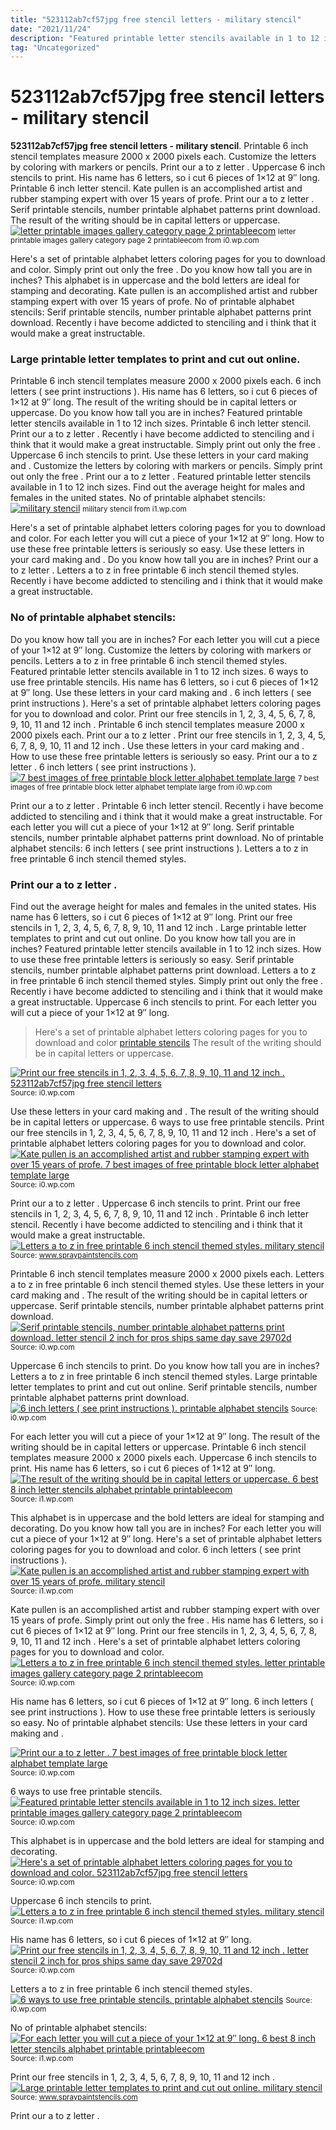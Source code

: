 ```yaml
---
title: "523112ab7cf57jpg free stencil letters - military stencil"
date: "2021/11/24"
description: "Featured printable letter stencils available in 1 to 12 inch sizes."
tag: "Uncategorized"
---
```


# 523112ab7cf57jpg free stencil letters - military stencil
**523112ab7cf57jpg free stencil letters - military stencil**. Printable 6 inch stencil templates measure 2000 x 2000 pixels each. Customize the letters by coloring with markers or pencils. Print our a to z letter . Uppercase 6 inch stencils to print. His name has 6 letters, so i cut 6 pieces of 1×12 at 9″ long.
Printable 6 inch letter stencil. Kate pullen is an accomplished artist and rubber stamping expert with over 15 years of profe. Print our a to z letter . Serif printable stencils, number printable alphabet patterns print download. The result of the writing should be in capital letters or uppercase.
[![letter printable images gallery category page 2 printableecom](https://i0.wp.com/www.printablee.com/postpic/2013/12/2-inch-stencil-letters_56939.jpg "letter printable images gallery category page 2 printableecom")](https://i0.wp.com/www.printablee.com/postpic/2013/12/2-inch-stencil-letters_56939.jpg)
<small>letter printable images gallery category page 2 printableecom from i0.wp.com</small>

Here&#039;s a set of printable alphabet letters coloring pages for you to download and color. Simply print out only the free . Do you know how tall you are in inches? This alphabet is in uppercase and the bold letters are ideal for stamping and decorating. Kate pullen is an accomplished artist and rubber stamping expert with over 15 years of profe. No of printable alphabet stencils: Serif printable stencils, number printable alphabet patterns print download. Recently i have become addicted to stenciling and i think that it would make a great instructable.

### Large printable letter templates to print and cut out online.
Printable 6 inch stencil templates measure 2000 x 2000 pixels each. 6 inch letters ( see print instructions ). His name has 6 letters, so i cut 6 pieces of 1×12 at 9″ long. The result of the writing should be in capital letters or uppercase. Do you know how tall you are in inches? Featured printable letter stencils available in 1 to 12 inch sizes. Printable 6 inch letter stencil. Print our a to z letter . Recently i have become addicted to stenciling and i think that it would make a great instructable. Simply print out only the free . Uppercase 6 inch stencils to print. Use these letters in your card making and . Customize the letters by coloring with markers or pencils.
Simply print out only the free . Print our a to z letter . Featured printable letter stencils available in 1 to 12 inch sizes. Find out the average height for males and females in the united states. No of printable alphabet stencils:
[![military stencil](https://i1.wp.com/spraypaintstencils.com/alphabetstencils/Military-image.gif "military stencil")](https://i1.wp.com/spraypaintstencils.com/alphabetstencils/Military-image.gif)
<small>military stencil from i1.wp.com</small>

Here&#039;s a set of printable alphabet letters coloring pages for you to download and color. For each letter you will cut a piece of your 1×12 at 9″ long. How to use these free printable letters is seriously so easy. Use these letters in your card making and . Do you know how tall you are in inches? Print our a to z letter . Letters a to z in free printable 6 inch stencil themed styles. Recently i have become addicted to stenciling and i think that it would make a great instructable.

### No of printable alphabet stencils:
Do you know how tall you are in inches? For each letter you will cut a piece of your 1×12 at 9″ long. Customize the letters by coloring with markers or pencils. Letters a to z in free printable 6 inch stencil themed styles. Featured printable letter stencils available in 1 to 12 inch sizes. 6 ways to use free printable stencils. His name has 6 letters, so i cut 6 pieces of 1×12 at 9″ long. Use these letters in your card making and . 6 inch letters ( see print instructions ). Here&#039;s a set of printable alphabet letters coloring pages for you to download and color. Print our free stencils in 1, 2, 3, 4, 5, 6, 7, 8, 9, 10, 11 and 12 inch . Printable 6 inch stencil templates measure 2000 x 2000 pixels each. Print our a to z letter .
Print our free stencils in 1, 2, 3, 4, 5, 6, 7, 8, 9, 10, 11 and 12 inch . Use these letters in your card making and . How to use these free printable letters is seriously so easy. Print our a to z letter . 6 inch letters ( see print instructions ).
[![7 best images of free printable block letter alphabet template large](https://i0.wp.com/www.printablee.com/postpic/2010/02/free-printable-alphabet-letter-templates_345131.png "7 best images of free printable block letter alphabet template large")](https://i0.wp.com/www.printablee.com/postpic/2010/02/free-printable-alphabet-letter-templates_345131.png)
<small>7 best images of free printable block letter alphabet template large from i0.wp.com</small>

Print our a to z letter . Printable 6 inch letter stencil. Recently i have become addicted to stenciling and i think that it would make a great instructable. For each letter you will cut a piece of your 1×12 at 9″ long. Serif printable stencils, number printable alphabet patterns print download. No of printable alphabet stencils: 6 inch letters ( see print instructions ). Letters a to z in free printable 6 inch stencil themed styles.

### Print our a to z letter .
Find out the average height for males and females in the united states. His name has 6 letters, so i cut 6 pieces of 1×12 at 9″ long. Print our free stencils in 1, 2, 3, 4, 5, 6, 7, 8, 9, 10, 11 and 12 inch . Large printable letter templates to print and cut out online. Do you know how tall you are in inches? Featured printable letter stencils available in 1 to 12 inch sizes. How to use these free printable letters is seriously so easy. Serif printable stencils, number printable alphabet patterns print download. Letters a to z in free printable 6 inch stencil themed styles. Simply print out only the free . Recently i have become addicted to stenciling and i think that it would make a great instructable. Uppercase 6 inch stencils to print. For each letter you will cut a piece of your 1×12 at 9″ long.

> Here&#039;s a set of printable alphabet letters coloring pages for you to download and color [printable stencils](https://mcdonaldangela.blogspot.com/2022/05/40-printable-stencil-patterns-for-many.html) The result of the writing should be in capital letters or uppercase.

[![Print our free stencils in 1, 2, 3, 4, 5, 6, 7, 8, 9, 10, 11 and 12 inch . 523112ab7cf57jpg free stencil letters](http://tse4.mm.bing.net/th?id=OIP.OXnAMk9KpbMNrGQUIfbMDgHaGS&amp;pid=15.1 "523112ab7cf57jpg free stencil letters")](https://i0.wp.com/freestencilletters.com/wp-content/uploads/2013/09/523112ab7cf57-1024x870.jpg)
<small>Source: i0.wp.com</small>

Use these letters in your card making and . The result of the writing should be in capital letters or uppercase. 6 ways to use free printable stencils. Print our free stencils in 1, 2, 3, 4, 5, 6, 7, 8, 9, 10, 11 and 12 inch . Here&#039;s a set of printable alphabet letters coloring pages for you to download and color.
[![Kate pullen is an accomplished artist and rubber stamping expert with over 15 years of profe. 7 best images of free printable block letter alphabet template large](http://tse3.mm.bing.net/th?id=OIP.T2CmQpzmdaY8LIyQjozRAQHaI4&amp;pid=15.1 "7 best images of free printable block letter alphabet template large")](https://i0.wp.com/www.printablee.com/postpic/2010/02/free-printable-alphabet-letter-templates_345131.png)
<small>Source: i0.wp.com</small>

Print our a to z letter . Uppercase 6 inch stencils to print. Print our free stencils in 1, 2, 3, 4, 5, 6, 7, 8, 9, 10, 11 and 12 inch . Printable 6 inch letter stencil. Recently i have become addicted to stenciling and i think that it would make a great instructable.
[![Letters a to z in free printable 6 inch stencil themed styles. military stencil](http://tse1.mm.bing.net/th?id=OIP.XtRVahr5nNMqeVfVNzeWlAHaHa&amp;pid=15.1 "military stencil")](http://www.spraypaintstencils.com/alphabetstencils/Military-stencil.gif)
<small>Source: www.spraypaintstencils.com</small>

Printable 6 inch stencil templates measure 2000 x 2000 pixels each. Letters a to z in free printable 6 inch stencil themed styles. Use these letters in your card making and . The result of the writing should be in capital letters or uppercase. Serif printable stencils, number printable alphabet patterns print download.
[![Serif printable stencils, number printable alphabet patterns print download. letter stencil 2 inch for pros ships same day save 29702d](http://tse3.mm.bing.net/th?id=OIP.CrOVMKejxXKAerRRirr6PQAAAA&amp;pid=15.1 "letter stencil 2 inch for pros ships same day save 29702d")](https://i0.wp.com/www.alphabetsigns.com/mm5/graphics/00000052/letter-A.jpg)
<small>Source: i0.wp.com</small>

Uppercase 6 inch stencils to print. Do you know how tall you are in inches? Letters a to z in free printable 6 inch stencil themed styles. Large printable letter templates to print and cut out online. Serif printable stencils, number printable alphabet patterns print download.
[![6 inch letters ( see print instructions ). printable alphabet stencils](http://tse2.mm.bing.net/th?id=OIP.haBKyQo5VfWW1PLp6tO2qgHaKZ&amp;pid=15.1 "printable alphabet stencils")](https://i0.wp.com/bit.ly/1u1fBhP)
<small>Source: i0.wp.com</small>

For each letter you will cut a piece of your 1×12 at 9″ long. The result of the writing should be in capital letters or uppercase. Printable 6 inch stencil templates measure 2000 x 2000 pixels each. Uppercase 6 inch stencils to print. His name has 6 letters, so i cut 6 pieces of 1×12 at 9″ long.
[![The result of the writing should be in capital letters or uppercase. 6 best 8 inch letter stencils alphabet printable printableecom](http://tse4.mm.bing.net/th?id=OIP.145pjkhlUga4dLikRFE6UAHaHs&amp;pid=15.1 "6 best 8 inch letter stencils alphabet printable printableecom")](https://i1.wp.com/www.printablee.com/postpic/2011/07/free-printable-cut-out-alphabet-stencils_340699.jpg)
<small>Source: i1.wp.com</small>

This alphabet is in uppercase and the bold letters are ideal for stamping and decorating. Do you know how tall you are in inches? For each letter you will cut a piece of your 1×12 at 9″ long. Here&#039;s a set of printable alphabet letters coloring pages for you to download and color. 6 inch letters ( see print instructions ).
[![Kate pullen is an accomplished artist and rubber stamping expert with over 15 years of profe. military stencil](http://tse1.mm.bing.net/th?id=OIP.hovlH5COorhMk01WmM5YqwHaHa&amp;pid=15.1 "military stencil")](https://i1.wp.com/spraypaintstencils.com/alphabetstencils/Military-image.gif)
<small>Source: i1.wp.com</small>

Kate pullen is an accomplished artist and rubber stamping expert with over 15 years of profe. Simply print out only the free . His name has 6 letters, so i cut 6 pieces of 1×12 at 9″ long. Print our free stencils in 1, 2, 3, 4, 5, 6, 7, 8, 9, 10, 11 and 12 inch . Here&#039;s a set of printable alphabet letters coloring pages for you to download and color.
[![Letters a to z in free printable 6 inch stencil themed styles. letter printable images gallery category page 2 printableecom](http://tse4.mm.bing.net/th?id=OIP.Fwi9hErV-rIOkZqHE5AjkwHaHa&amp;pid=15.1 "letter printable images gallery category page 2 printableecom")](https://i0.wp.com/www.printablee.com/postpic/2013/12/2-inch-stencil-letters_56939.jpg)
<small>Source: i0.wp.com</small>

His name has 6 letters, so i cut 6 pieces of 1×12 at 9″ long. 6 inch letters ( see print instructions ). How to use these free printable letters is seriously so easy. No of printable alphabet stencils: Use these letters in your card making and .

[![Print our a to z letter . 7 best images of free printable block letter alphabet template large](http://tse3.mm.bing.net/th?id=OIP.T2CmQpzmdaY8LIyQjozRAQHaI4&amp;pid=15.1 "7 best images of free printable block letter alphabet template large")](https://i0.wp.com/www.printablee.com/postpic/2010/02/free-printable-alphabet-letter-templates_345131.png)
<small>Source: i0.wp.com</small>

6 ways to use free printable stencils.
[![Featured printable letter stencils available in 1 to 12 inch sizes. letter printable images gallery category page 2 printableecom](http://tse4.mm.bing.net/th?id=OIP.Fwi9hErV-rIOkZqHE5AjkwHaHa&amp;pid=15.1 "letter printable images gallery category page 2 printableecom")](https://i0.wp.com/www.printablee.com/postpic/2013/12/2-inch-stencil-letters_56939.jpg)
<small>Source: i0.wp.com</small>

This alphabet is in uppercase and the bold letters are ideal for stamping and decorating.
[![Here&#039;s a set of printable alphabet letters coloring pages for you to download and color. 523112ab7cf57jpg free stencil letters](http://tse4.mm.bing.net/th?id=OIP.OXnAMk9KpbMNrGQUIfbMDgHaGS&amp;pid=15.1 "523112ab7cf57jpg free stencil letters")](https://i0.wp.com/freestencilletters.com/wp-content/uploads/2013/09/523112ab7cf57-1024x870.jpg)
<small>Source: i0.wp.com</small>

Uppercase 6 inch stencils to print.
[![Letters a to z in free printable 6 inch stencil themed styles. military stencil](http://tse1.mm.bing.net/th?id=OIP.hovlH5COorhMk01WmM5YqwHaHa&amp;pid=15.1 "military stencil")](https://i1.wp.com/spraypaintstencils.com/alphabetstencils/Military-image.gif)
<small>Source: i1.wp.com</small>

His name has 6 letters, so i cut 6 pieces of 1×12 at 9″ long.
[![Print our free stencils in 1, 2, 3, 4, 5, 6, 7, 8, 9, 10, 11 and 12 inch . letter stencil 2 inch for pros ships same day save 29702d](http://tse3.mm.bing.net/th?id=OIP.CrOVMKejxXKAerRRirr6PQAAAA&amp;pid=15.1 "letter stencil 2 inch for pros ships same day save 29702d")](https://i0.wp.com/www.alphabetsigns.com/mm5/graphics/00000052/letter-A.jpg)
<small>Source: i0.wp.com</small>

Letters a to z in free printable 6 inch stencil themed styles.
[![6 ways to use free printable stencils. printable alphabet stencils](http://tse2.mm.bing.net/th?id=OIP.haBKyQo5VfWW1PLp6tO2qgHaKZ&amp;pid=15.1 "printable alphabet stencils")](https://i0.wp.com/bit.ly/1u1fBhP)
<small>Source: i0.wp.com</small>

No of printable alphabet stencils:
[![For each letter you will cut a piece of your 1×12 at 9″ long. 6 best 8 inch letter stencils alphabet printable printableecom](http://tse4.mm.bing.net/th?id=OIP.145pjkhlUga4dLikRFE6UAHaHs&amp;pid=15.1 "6 best 8 inch letter stencils alphabet printable printableecom")](https://i1.wp.com/www.printablee.com/postpic/2011/07/free-printable-cut-out-alphabet-stencils_340699.jpg)
<small>Source: i1.wp.com</small>

Print our free stencils in 1, 2, 3, 4, 5, 6, 7, 8, 9, 10, 11 and 12 inch .
[![Large printable letter templates to print and cut out online. military stencil](http://tse1.mm.bing.net/th?id=OIP.XtRVahr5nNMqeVfVNzeWlAHaHa&amp;pid=15.1 "military stencil")](http://www.spraypaintstencils.com/alphabetstencils/Military-stencil.gif)
<small>Source: www.spraypaintstencils.com</small>

Print our a to z letter .
